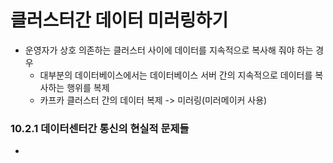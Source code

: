 # 클러스터간 데이터 미러링하기
- 운영자가 상호 의존하는 클러스터 사이에 데이터를 지속적으로 복사해 줘야 하는 경우
  - 대부분의 데이터베이스에서는 데이터베이스 서버 간의 지속적으로 데이터를 복사하는 행위를 복제
  - 카프카 클러스터 간의 데이터 복제 -> 미러링(미러메이커 사용)

### 10.2.1 데이터센터간 통신의 현실적 문제들
- 